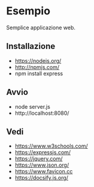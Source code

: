 # Esempio
Semplice applicazione web.

## Installazione
- https://nodejs.org/
- http://npmjs.com/ 
- npm install express

## Avvio
- node server.js
- http://localhost:8080/

## Vedi
- https://www.w3schools.com/
- https://expressjs.com/
- https://jquery.com/
- https://www.json.org/
- https://www.favicon.cc
- https://docsify.js.org/